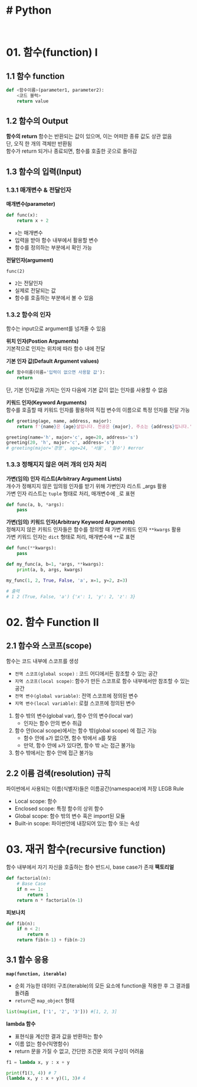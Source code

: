 # # Python

<br/>

# 01. 함수(function) I

## 1.1 함수 function

```python
def <함수이름>(parameter1, parameter2):
    <코드 블럭>
    return value
```

## 1.2 함수의 Output

**함수의 return**
함수는 반환되는 값이 있으며, 이는 어떠한 종류 값도 상관 없음  
단, 오직 한 개의 객체만 반환됨  
함수가 return 되거나 종료되면, 함수를 호출한 곳으로 돌아감

## 1.3 함수의 입력(Input)

### 1.3.1 매개변수 & 전달인자

**매개변수(parameter)**

```python
def func(x):
    return x + 2
```

- `x`는 매개변수
- 입력을 받아 함수 내부에서 활용할 변수
- 함수를 정의하는 부분에서 확인 가능

**전달인자(argument)**

`func(2)`

- `2`는 전달인자
- 실제로 전달되는 값
- 함수를 호출하는 부분에서 볼 수 있음

### 1.3.2 함수의 인자

함수는 input으로 argument를 넘겨줄 수 있음

**위치 인자(Postion Arguments)**  
기본적으로 인자는 위치에 따라 함수 내에 전달

**기본 인자 값(Default Argument values)**

```python
def 함수이름(이름='입력이 없으면 사용할 값'):
    return
```

단, 기본 인자값을 가지는 인자 다음에 기본 값이 없는 인자를 사용할 수 없음

**키워드 인자(Keyword Arguments)**  
함수를 호출할 때 키워드 인자를 활용하여 직접 변수의 이름으로 특정 인자를 전달 가능

```python
def greeting(age, name, address, major):
    return f'{name}은 {age}살입니다. 전공은 {major}, 주소는 {address}입니다.'

greeting(name='h', major='c', age=20, address='s')
greeting(20, 'h', major='c', address='s')
# greeting(major='경영', age=24, '서울', '철수') #error
```

### 1.3.3 정해지지 않은 여러 개의 인자 처리

**가변(임의) 인자 리스트(Arbitrary Argument Lists)**  
개수가 정해지지 않은 임의읭 인자를 받기 위해 가변인자 리스트 _args 활용  
가변 인자 리스트는 `tuple` 형태로 처리, 매개변수에 `_`로 표현

```python
def func(a, b, *args):
    pass
```

**가변(임의) 키워드 인자(Arbitrary Keyword Arguments)**  
정해지지 않은 키워드 인자들은 함수를 정의할 때 가변 키워드 인자 `**kwargs` 활용  
가변 키워드 인자는 `dict` 형태로 처리, 매개변수에 `**`로 표현

```python
def func(**kwargs):
    pass
```

```python
def my_func(a, b=1, *args, **kwargs):
    print(a, b, args, kwargs)

my_func(1, 2, True, False, 'a', x=1, y=2, z=3)

# 출력
# 1 2 (True, False, 'a') {'x': 1, 'y': 2, 'z': 3}
```

# 02. 함수 Function II

## 2.1 함수와 스코프(scope)

함수는 코드 내부에 스코프를 생성

- `전역 스코프(global scope)` : 코드 어디에서든 참조할 수 있는 공간
- `지역 스코프(local scope)`: 함수가 만든 스코프로 함수 내부에서만 참조할 수 있는 공간
- `전역 변수(global variable)`: 전역 스코프에 정의된 변수
- `지역 변수(local variable)`: 로컬 스코프에 정의된 변수

1. 함수 밖의 변수(global var), 함수 안의 변수(local var)
   - 인자는 함수 안의 변수 취급
2. 함수 안(local scope)에서는 함수 밖(global scope) 에 접근 가능
   - 함수 안에 `a`가 없으면, 함수 밖에서 `a`를 찾음
   - 만약, 함수 안에 `a`가 있다면, 함수 밖 `a`는 접근 불가능
3. 함수 밖에서는 함수 안에 접근 불가능

## 2.2 이름 검색(resolution) 규칙

파이썬에서 사용되는 이름(식별자)들은 이름공간(namespace)에 저장
LEGB Rule

- Local scope: 함수
- Enclosed scope: 특정 함수의 상위 함수
- Global scope: 함수 밖의 변수 혹은 import된 모듈
- Built-in scope: 파이썬안에 내장되어 있는 함수 또는 속성

# 03. 재귀 함수(recursive function)

함수 내부에서 자기 자신을 호출하는 함수
반드시, base case가 존재
**팩토리얼**

```python
def factorial(n):
    # Base Case
    if n == 1:
        return 1
    return n * factorial(n-1)
```

**피보나치**

```python
def fib(n):
    if n < 2:
        return n
    return fib(n-1) + fib(n-2)
```

## 3.1 함수 응용

**`map(function, iterable)`**

- 순회 가능한 데이터 구조(iterable)의 모든 요소에 function을 적용한 후 그 결과를 돌려줌
- `return`은 `map_object` 형태

```python
list(map(int, ['1', '2', '3'])) #[1, 2, 3]
```

**lambda 함수**

- 표현식을 계산한 결과 값을 반환하는 함수
- 이름 없는 함수(익명함수)
- return 문을 가질 수 없고, 간단한 조건문 외의 구성이 어려움

```python
f1 = lambda x, y : x + y

print(f1(3, 4)) # 7
(lambda x, y : x + y)(1, 3)# 4
```
